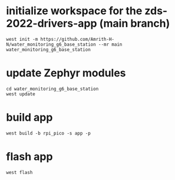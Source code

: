 # initialize workspace for the zds-2022-drivers-app (main branch)

```
west init -m https://github.com/Amrith-H-N/water_monitoring_g6_base_station --mr main water_monitoring_g6_base_station
```

# update Zephyr modules
```
cd water_monitoring_g6_base_station
west update
```
# build app
```
west build -b rpi_pico -s app -p
```

# flash app
```
west flash
```
